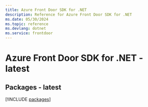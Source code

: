 ```yaml
---
title: Azure Front Door SDK for .NET
description: Reference for Azure Front Door SDK for .NET
ms.date: 05/30/2024
ms.topic: reference
ms.devlang: dotnet
ms.service: frontdoor
---
```

# Azure Front Door SDK for .NET - latest
## Packages - latest
[!INCLUDE [packages](front-door-index.md)]